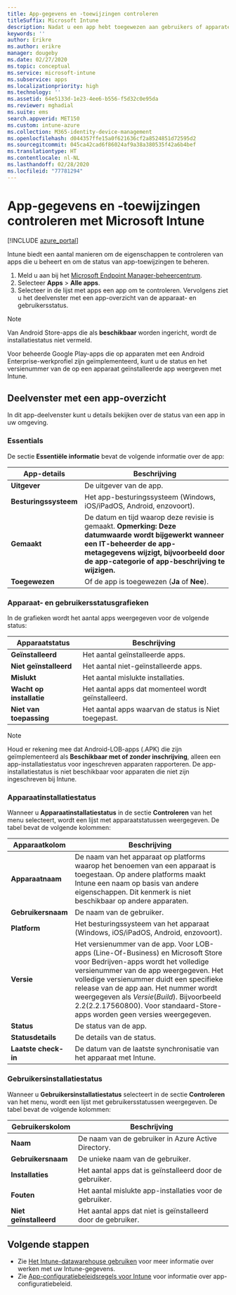 ```yaml
---
title: App-gegevens en -toewijzingen controleren
titleSuffix: Microsoft Intune
description: Nadat u een app hebt toegewezen aan gebruikers of apparaten, kunt u met behulp van deze informatie de status van de app controleren.
keywords: ''
author: Erikre
ms.author: erikre
manager: dougeby
ms.date: 02/27/2020
ms.topic: conceptual
ms.service: microsoft-intune
ms.subservice: apps
ms.localizationpriority: high
ms.technology: ''
ms.assetid: 64e5133d-1e23-4ee6-b556-f5d32c0e95da
ms.reviewer: mghadial
ms.suite: ems
search.appverid: MET150
ms.custom: intune-azure
ms.collection: M365-identity-device-management
ms.openlocfilehash: d044357ffe15a0f621636cf2a8524851d72595d2
ms.sourcegitcommit: 045ca42cad6f86024af9a38a380535f42a6b4bef
ms.translationtype: HT
ms.contentlocale: nl-NL
ms.lasthandoff: 02/28/2020
ms.locfileid: "77781294"
---
```

# <a name="monitor-app-information-and-assignments-with-microsoft-intune"></a>App-gegevens en -toewijzingen controleren met Microsoft Intune

[!INCLUDE [azure_portal](../includes/azure_portal.md)]

Intune biedt een aantal manieren om de eigenschappen te controleren van apps die u beheert en om de status van app-toewijzingen te beheren.

1. Meld u aan bij het [Microsoft Endpoint Manager-beheercentrum](https://go.microsoft.com/fwlink/?linkid=2109431).
2. Selecteer **Apps** > **Alle apps**.
3. Selecteer in de lijst met apps een app om te controleren. Vervolgens ziet u het deelvenster met een app-overzicht van de apparaat- en gebruikersstatus.

> [!NOTE]
> Van Android Store-apps die als **beschikbaar** worden ingericht, wordt de installatiestatus niet vermeld.
>
> Voor beheerde Google Play-apps die op apparaten met een Android Enterprise-werkprofiel zijn geïmplementeerd, kunt u de status en het versienummer van de op een apparaat geïnstalleerde app weergeven met Intune. 

## <a name="app-overview-pane"></a>Deelvenster met een app-overzicht

In dit app-deelvenster kunt u details bekijken over de status van een app in uw omgeving.

### <a name="essentials"></a>Essentials
De sectie **Essentiële informatie** bevat de volgende informatie over de app:

 | **App-details**            | **Beschrijving**                                                      |
|------------------------|------------------------------------------------------------------|
| **Uitgever**          | De uitgever van de app.                                            |
| **Besturingssysteem**   | Het app-besturingssysteem (Windows, iOS/iPadOS, Android, enzovoort). |
| **Gemaakt**             | De datum en tijd waarop deze revisie is gemaakt. <b>**Opmerking**: Deze datumwaarde wordt bijgewerkt wanneer een IT-beheerder de app-metagegevens wijzigt, bijvoorbeeld door de app-categorie of app-beschrijving te wijzigen.                        |
| **Toegewezen**           | Of de app is toegewezen (**Ja** of **Nee**).                  |

### <a name="device-and-user-status-graphs"></a>Apparaat- en gebruikersstatusgrafieken
In de grafieken wordt het aantal apps weergegeven voor de volgende status:

| **Apparaatstatus**       | **Beschrijving**                                       |
|-----------------------|-------------------------------------------------------|
| **Geïnstalleerd**         | Het aantal geïnstalleerde apps.                         |
| **Niet geïnstalleerd**     | Het aantal niet-geïnstalleerde apps.                     |
| **Mislukt**            | Het aantal mislukte installaties.                   |
| **Wacht op installatie**   | Het aantal apps dat momenteel wordt geïnstalleerd. |
| **Niet van toepassing**           | Het aantal apps waarvan de status is Niet toegepast.            |

> [!NOTE]
> Houd er rekening mee dat Android-LOB-apps (.APK) die zijn geïmplementeerd als **Beschikbaar met of zonder inschrijving**, alleen een app-installatiestatus voor ingeschreven apparaten rapporteren. De app-installatiestatus is niet beschikbaar voor apparaten die niet zijn ingeschreven bij Intune.

### <a name="device-install-status"></a>Apparaatinstallatiestatus

Wanneer u **Apparaatinstallatiestatus** in de sectie **Controleren** van het menu selecteert, wordt een lijst met apparaatstatussen weergegeven. De tabel bevat de volgende kolommen:

| **Apparaatkolom**      | **Beschrijving**                                                                                                                                                                                                                                            |
|----------------------|------------------------------------------------------------------------------------------------------------------------------------------------------------------------------------------------------------------------------------------------------------|
| **Apparaatnaam**      | De naam van het apparaat op platforms waarop het benoemen van een apparaat is toegestaan. Op andere platforms maakt Intune een naam op basis van andere eigenschappen. Dit kenmerk is niet beschikbaar op andere apparaten.                                                                       |
| **Gebruikersnaam**        | De naam van de gebruiker.                                                                                                                                                                                                                                      |
| **Platform**         | Het besturingssysteem van het apparaat (Windows, iOS/iPadOS, Android, enzovoort).                                                                                                                                                                                           |
| **Versie**          | Het versienummer van de app. Voor LOB-apps (Line-Of-Business) en Microsoft Store voor Bedrijven-apps wordt het volledige versienummer van de app weergegeven. Het volledige versienummer duidt een specifieke release van de app aan. Het nummer wordt weergegeven als _Versie_(_Build_). Bijvoorbeeld 2.2(2.2.17560800). Voor standaard-Store-apps worden geen versies weergegeven. |
| **Status**           | De status van de app.                                                                                                                                                                                                                                     |
| **Statusdetails**   | De details van de status.                                                                                                                                                                                                                                     |
| **Laatste check-in**    | De datum van de laatste synchronisatie van het apparaat met Intune.                                                                                                                                                                                                                  |


### <a name="user-install-status"></a>Gebruikersinstallatiestatus

Wanneer u **Gebruikersinstallatiestatus** selecteert in de sectie **Controleren** van het menu, wordt een lijst met gebruikersstatussen weergegeven. De tabel bevat de volgende kolommen:

| **Gebruikerskolom**     | **Beschrijving**                           |
|---------------------|-------------------------------------------|
| **Naam**            | De naam van de gebruiker in Azure Active Directory.         |
| **Gebruikersnaam**       | De unieke naam van de gebruiker.              |
| **Installaties**   | Het aantal apps dat is geïnstalleerd door de gebruiker. |
| **Fouten**        | Het aantal mislukte app-installaties voor de gebruiker.     |
| **Niet geïnstalleerd**   | Het aantal apps dat niet is geïnstalleerd door de gebruiker. |


## <a name="next-steps"></a>Volgende stappen

- Zie [Het Intune-datawarehouse gebruiken](../reports-nav-create-intune-reports.md) voor meer informatie over werken met uw Intune-gegevens.
- Zie [App-configuratiebeleidsregels voor Intune](app-configuration-policies-overview.md) voor informatie over app-configuratiebeleid.
